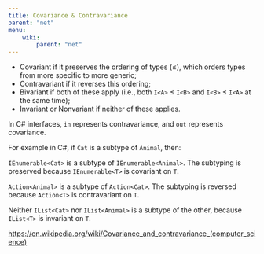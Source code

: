 ```yaml
---
title: Covariance & Contravariance
parent: "net"
menu:
    wiki:
        parent: "net"
---
```


* Covariant if it preserves the ordering of types (≤), which orders types from more specific to more generic;
* Contravariant if it reverses this ordering;
* Bivariant if both of these apply (i.e., both `I<A>` ≤ `I<B>` and `I<B>` ≤ `I<A>` at the same time);
* Invariant or Nonvariant if neither of these applies.

In C# interfaces, `in` represents contravariance, and `out` represents covariance.

For example in C#, if `Cat` is a subtype of `Animal`, then:

`IEnumerable<Cat>` is a subtype of `IEnumerable<Animal>`. The subtyping is preserved because `IEnumerable<T>` is covariant on `T`.

`Action<Animal>` is a subtype of `Action<Cat>`. The subtyping is reversed because `Action<T>` is contravariant on `T`.

Neither `IList<Cat>` nor `IList<Animal>` is a subtype of the other, because `IList<T>` is invariant on `T`.

https://en.wikipedia.org/wiki/Covariance_and_contravariance_(computer_science)
